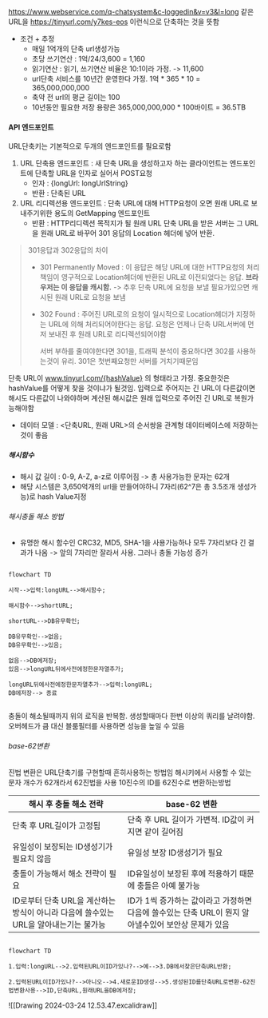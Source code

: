 https://www.webservice.com/q-chatsystem&c-loggedin&v=v3&l=long 
같은 URL을 https://tinyurl.com/y7kes-eos
이런식으로 단축하는 것을 뜻함
- 조건 + 추정
	- 매일 1억개의 단축 url생성가능
	- 초당 쓰기연산 : 1억/24/3,600 = 1,160
	- 읽기연산 : 읽기, 쓰기연산 비율은 10:1이라 가정. -> 11,600
	- url단축 서비스를 10년간 운영한다 가정. 1억 * 365 * 10 = 365,000,000,000
	- 축약 전 url의 평균 길이는 100
	- 10년동안 필요한 저장 용량은 365,000,000,000 * 100바이트 = 36.5TB
#### API 엔드포인트
URL단축키는 기본적으로 두개의 엔드포인트를 필요로함
1. URL 단축용 엔드포인트 : 새 단축 URL을 생성하고자 하는 클라이언트는 엔드포인트에 단축할 URL을 인자로 실어서 POST요청
	- 인자 : {longUrl: longUrlString}
	- 반환 : 단축된 URL
1. URL 리디렉션용 엔드포인트 : 단축 URL에 대해 HTTP요청이 오면 원래 URL로 보내주기위한 용도의 GetMapping 엔드포인트
	- 반환 : HTTP리디렉션 목적지가 될 원래 URL
단축 URL을 받은 서버는 그 URL을 원래 URL로 바꾸어 301 응답의 Location 헤더에 넣어 반환.

> 301응답과 302응답의 차이
> - 301 Permanently Moved : 이 응답은 해당 URL에 대한 HTTP요청의 처리 책임이 영구적으로 Location헤더에 반환된 URL로 이전되었다는 응답. **브라우저는 이 응답을 캐시함.** -> 추후 단축 URL에 요청을 보낼 필요가있으면 캐시된 원래 URL로 요청을 보냄
> - 302 Found : 주어진 URL로의 요청이 일시적으로 Location헤더가 지정하는 URL에 의해 처리되어야한다는 응답. 요청은 언제나 단축 URL서버에 먼저 보내진 후 원래 URL로 리디렉션되어야함 
>   
>   서버 부하를 줄여야한다면 301을, 트래픽 분석이 중요하다면 302를 사용하는것이 유리. 301은 첫번째요청만 서버를 거치기때문임

단축 URL이 www.tinyurl.com/{hashValue} 의 형태라고 가정. 중요한것은 hashValue를 어떻게 찾을 것이냐가 될것임. 입력으로 주어지는 긴 URL이 다른값이면 해시도 다른값이 나와야하며 계산된 해시값은 원래 입력으로 주어진 긴 URL로 복원가능해야함
- 데이터 모델 : <단축URL, 원래 URL>의 순서쌍을 관계형 데이터베이스에 저장하는것이 좋음
##### 해시함수
- 해시 값 길이 : 0-9, A-Z, a-z로 이루어짐 -> 총 사용가능한 문자는 62개
- 해당 시스템은 3,650억개의 url을 만들어야하니 7자리(62^7은 총 3.5조개 생성가능)로 hash Value지정
###### 해시충돌 해소 방법
- 유명한 해시 함수인 CRC32, MD5, SHA-1을 사용가능하나 모두 7자리보다 긴 결과가 나옴
  -> 앞의 7자리만 잘라서 사용. 그러나 충돌 가능성 증가
```mermaid   
  
flowchart TD     

시작-->입력:longURL-->해시함수;    
  
해시함수-->shortURL;       
  
shortURL-->DB유무확인;   

DB유무확인-->없음;
DB유무확인-->있음;

없음-->DB에저장;
있음-->longURL뒤에사전에정한문자열추가;

longURL뒤에사전에정한문자열추가-->입력:longURL;
DB에저장--> 종료
  
```

충돌이 해소될때까지 위의 로직을 반복함.
생성할때마다 한번 이상의 쿼리를 날려야함. 오버헤드가 큼
대신 블룸필터를 사용하면 성능을 높일 수 있음
###### base-62변환
진법 변환은 URL단축기를 구현할때 흔히사용하는 방법임
해시키에서 사용할 수 있는 문자 개수가 62개라서 62진법을 사용
10진수의 ID를 62진수로 변환하는방법

| 해시 후 충돌 해소 전략                                       | base-62 변환                                                  |
| --------------------------------------------------- | ----------------------------------------------------------- |
| 단축 후 URL길이가 고정됨                                     | 단축 후 URL 길이가 가변적. ID값이 커지면 같이 길어짐                           |
| 유일성이 보장되는 ID생성기가 필요치 않음                             | 유일성 보장 ID생성기가 필요                                            |
| 충돌이 가능해서 해소 전략이 필요                                  | ID유일성이 보장된 후에 적용하기 때문에 충돌은 아예 불가능                           |
| ID로부터 단축 URL을 계산하는 방식이 아니라 다음에 쓸수있는 URL을 알아내는기는 불가능 | ID가 1씩 증가하는 값이라고 가정하면 다음에 쓸수있는 단축 URL이 뭔지 알아낼수있어 보안상 문제가 있음 |

```mermaid

flowchart TD

1.입력:longURL-->2.입력된URL이ID가있나?-->예-->3.DB에서찾은단축URL반환;

2.입력된URL이ID가있나?-->아니오-->4.새로운ID생성-->5.생성된ID를단축URL로변환-62진법변환사용-->ID,단축URL,원래URL을DB에저장;
```
![[Drawing 2024-03-24 12.53.47.excalidraw]]

